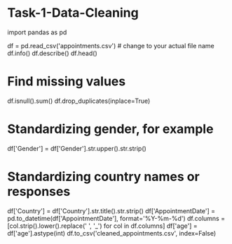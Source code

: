 # Task-1-Data-Cleaning
import pandas as pd

df = pd.read_csv('appointments.csv')  # change to your actual file name
df.info()
df.describe()
df.head()
# Find missing values
df.isnull().sum()
df.drop_duplicates(inplace=True)
# Standardizing gender, for example
df['Gender'] = df['Gender'].str.upper().str.strip()
# Standardizing country names or responses
df['Country'] = df['Country'].str.title().str.strip()
df['AppointmentDate'] = pd.to_datetime(df['AppointmentDate'], format='%Y-%m-%d')
df.columns = [col.strip().lower().replace(' ', '_') for col in df.columns]
df['age'] = df['age'].astype(int)
df.to_csv('cleaned_appointments.csv', index=False)


